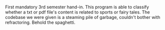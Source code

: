 First mandatory 3rd semester hand-in.
This program is able to classify whether a txt or pdf file's content is related to sports or fairy tales.
The codebase we were given is a steaming pile of garbage, couldn't bother with refractoring. Behold the spaghetti.
